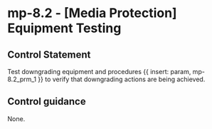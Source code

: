 # mp-8.2 - \[Media Protection\] Equipment Testing

## Control Statement

Test downgrading equipment and procedures {{ insert: param, mp-8.2_prm_1 }} to verify that downgrading actions are being achieved.

## Control guidance

None.
